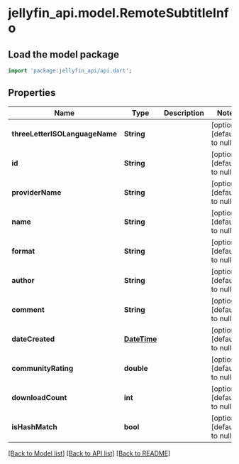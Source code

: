 # jellyfin_api.model.RemoteSubtitleInfo

## Load the model package
```dart
import 'package:jellyfin_api/api.dart';
```

## Properties
Name | Type | Description | Notes
------------ | ------------- | ------------- | -------------
**threeLetterISOLanguageName** | **String** |  | [optional] [default to null]
**id** | **String** |  | [optional] [default to null]
**providerName** | **String** |  | [optional] [default to null]
**name** | **String** |  | [optional] [default to null]
**format** | **String** |  | [optional] [default to null]
**author** | **String** |  | [optional] [default to null]
**comment** | **String** |  | [optional] [default to null]
**dateCreated** | [**DateTime**](DateTime.md) |  | [optional] [default to null]
**communityRating** | **double** |  | [optional] [default to null]
**downloadCount** | **int** |  | [optional] [default to null]
**isHashMatch** | **bool** |  | [optional] [default to null]

[[Back to Model list]](../README.md#documentation-for-models) [[Back to API list]](../README.md#documentation-for-api-endpoints) [[Back to README]](../README.md)


